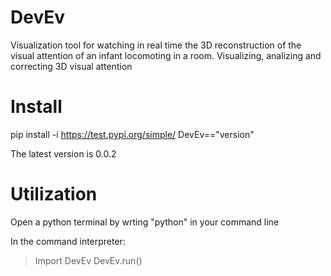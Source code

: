 # DevEv

Visualization tool for watching in real time the 3D reconstruction of the visual attention of an infant locomoting in a room.
Visualizing, analizing and correcting 3D visual attention


# Install

pip install -i https://test.pypi.org/simple/ DevEv=="version"

The latest version is 0.0.2

# Utilization

Open a python terminal by wrting "python" in your command line

In the command interpreter:

> Import DevEv
> DevEv.run()


